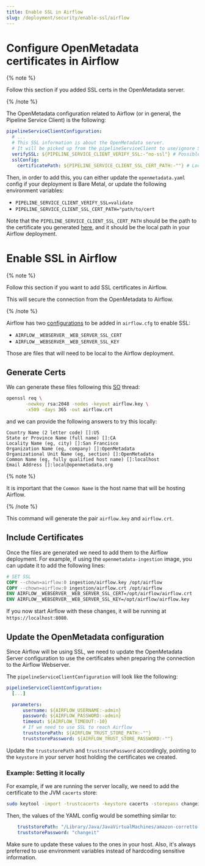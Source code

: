 ```yaml
---
title: Enable SSL in Airflow
slug: /deployment/security/enable-ssl/airflow
---
```


# Configure OpenMetadata certificates in Airflow

{% note %}

Follow this section if you added SSL certs in the OpenMetadata server.

{% /note %}

The OpenMetadata configuration related to Airflow (or in general, the Pipeline Service Client) is the following:

```yaml
pipelineServiceClientConfiguration:
  # ...
  # This SSL information is about the OpenMetadata server.
  # It will be picked up from the pipelineServiceClient to use/ignore SSL when connecting to the OpenMetadata server.
  verifySSL: ${PIPELINE_SERVICE_CLIENT_VERIFY_SSL:-"no-ssl"} # Possible values are "no-ssl", "ignore", "validate"
  sslConfig:
    certificatePath: ${PIPELINE_SERVICE_CLIENT_SSL_CERT_PATH:-""} # Local path for the Pipeline Service Client
```

Then, in order to add this, you can either update the `openmetadata.yaml` config if your deployment is Bare Metal,
or update the following environment variables:

- `PIPELINE_SERVICE_CLIENT_VERIFY_SSL=validate`
- `PIPELINE_SERVICE_CLIENT_SSL_CERT_PATH="path/to/cert`

Note that the `PIPELINE_SERVICE_CLIENT_SSL_CERT_PATH` should be the path to the certificate you generated
[here](https://docs.open-metadata.org/v1.1.1/deployment/security/enable-ssl), and it should be the local path
in your Airflow deployment.


# Enable SSL in Airflow

{% note %}

Follow this section if you want to add SSL certificates in Airflow.

This will secure the connection from the OpenMetadata to Airflow.

{% /note %}

Airflow has two [configurations](https://airflow.apache.org/docs/apache-airflow/stable/configurations-ref.html#web-server-ssl-cert) to be added in `airflow.cfg` to enable SSL:
- `AIRFLOW__WEBSERVER__WEB_SERVER_SSL_CERT`
- `AIRFLOW__WEBSERVER__WEB_SERVER_SSL_KEY`

Those are files that will need to be local to the Airflow deployment.

## Generate Certs

We can generate these files following this [SO](https://stackoverflow.com/questions/47883769/how-to-enable-ssl-on-apache-airflow) thread:

```bash
openssl req \
       -newkey rsa:2048 -nodes -keyout airflow.key \
       -x509 -days 365 -out airflow.crt
```

and we can provide the following answers to try this locally:

```
Country Name (2 letter code) []:US
State or Province Name (full name) []:CA
Locality Name (eg, city) []:San Francisco
Organization Name (eg, company) []:OpenMetadata
Organizational Unit Name (eg, section) []:OpenMetadata
Common Name (eg, fully qualified host name) []:localhost
Email Address []:local@openmetadata.org
```

{% note %}

It is important that the `Common Name` is the host name that will be hosting Airflow. 

{% /note %}

This command will generate the pair `airflow.key` and `airflow.crt`.

## Include Certificates

Once the files are generated we need to add them to the Airflow deployment. For example, if using the `openmetadata-ingestion`
image, you can update it to add the following lines:

```dockerfile
# SET SSL
COPY --chown=airflow:0 ingestion/airflow.key /opt/airflow
COPY --chown=airflow:0 ingestion/airflow.crt /opt/airflow
ENV AIRFLOW__WEBSERVER__WEB_SERVER_SSL_CERT=/opt/airflow/airflow.crt
ENV AIRFLOW__WEBSERVER__WEB_SERVER_SSL_KEY=/opt/airflow/airflow.key
```

If you now start Airflow with these changes, it will be running at `https://localhost:8080`.

## Update the OpenMetadata configuration

Since Airflow will be using SSL, we need to update the OpenMetadata Server configuration to use the certificates
when preparing the connection to the Airflow Webserver.

The `pipelineServiceClientConfiguration` will look like the following:

```yaml
pipelineServiceClientConfiguration:
  [...]

  parameters:
      username: ${AIRFLOW_USERNAME:-admin}
      password: ${AIRFLOW_PASSWORD:-admin}
      timeout: ${AIRFLOW_TIMEOUT:-10}
      # If we need to use SSL to reach Airflow
      truststorePath: ${AIRFLOW_TRUST_STORE_PATH:-""}
      truststorePassword: ${AIRFLOW_TRUST_STORE_PASSWORD:-""}
```

Update the `truststorePath` and `truststorePassword` accordingly, pointing to the `keystore` in your server host
holding the certificates we created.

### Example: Setting it locally

For example, if we are running the server locally, we need to add the certificate to the JVM `cacerts` store:

```bash
sudo keytool -import -trustcacerts -keystore cacerts -storepass changeit -noprompt -alias localhost -file /path/to/airflow.crt
```

Then, the values of the YAML config would be something similar to:

```yaml
    truststorePath: "/Library/Java/JavaVirtualMachines/amazon-corretto-11.jdk/Contents/Home/lib/security/cacerts"
    truststorePassword: "changeit"
```

Make sure to update these values to the ones in your host. Also, it's always preferred to use environment variables
instead of hardcoding sensitive information.
